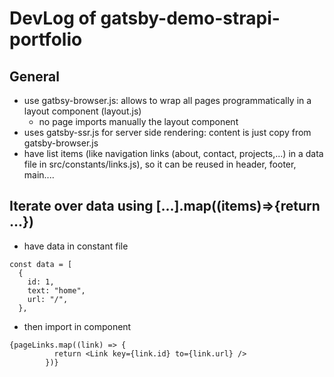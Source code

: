 # DevLog of gatsby-demo-strapi-portfolio

## General
- use gatbsy-browser.js: allows to wrap all pages programmatically in a layout component (layout.js)
    - no page imports manually the layout component 
- uses gatsby-ssr.js for server side rendering: content is just copy from gatsby-browser.js
- have list items (like navigation links (about, contact, projects,...) in a data file in src/constants/links.js), so it can be reused in header, footer, main....

## Iterate over data using [...].map((items)=>{return ...})
- have data in constant file
```
const data = [
  {
    id: 1,
    text: "home",
    url: "/",
  },
```
- then import in component
```
{pageLinks.map((link) => {
          return <Link key={link.id} to={link.url} />
        })}
```